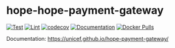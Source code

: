 # hope-hope-payment-gateway

[![Test](https://github.com/unicef/hope-hope-payment-gateway/actions/workflows/test.yml/badge.svg)](https://github.com/unicef/hope-hope-payment-gateway/actions/workflows/test.yml)
[![Lint](https://github.com/unicef/hope-hope-payment-gateway/actions/workflows/lint.yml/badge.svg)](https://github.com/unicef/hope-hope-payment-gateway/actions/workflows/lint.yml)
[![codecov](https://codecov.io/github/unicef/hope-hope-payment-gateway/graph/badge.svg?token=FBUB7HML5S)](https://codecov.io/github/unicef/hope-hope-payment-gateway)
[![Documentation](https://github.com/unicef/hope-hope-payment-gateway/actions/workflows/docs.yml/badge.svg)](https://unicef.github.io/hope-hope-payment-gateway/)
[![Docker Pulls](https://img.shields.io/docker/pulls/unicef/hope-hope-payment-gateway)](https://hub.docker.com/repository/docker/unicef/hope-hope-payment-gateway/tags)


Documentation: https://unicef.github.io/hope-payment-gateway/
